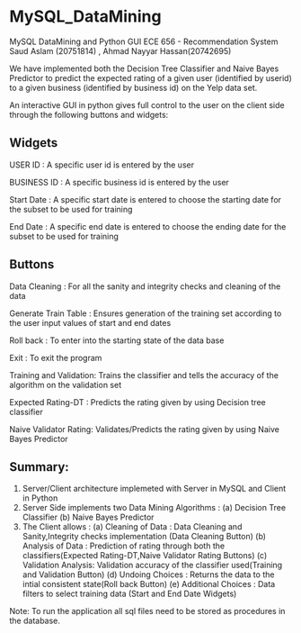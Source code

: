 # MySQL_DataMining
MySQL DataMining and Python GUI
ECE 656 - Recommendation System
Saud Aslam (20751814) , Ahmad Nayyar Hassan(20742695)

We have implemented both the Decision Tree Classifier and Naive Bayes Predictor to predict the expected rating of a given user (identified by userid) to a given
business (identified by business id) on the Yelp data set.

An interactive GUI in python gives full control to the user on the client side through the following buttons and widgets:

## Widgets

USER ID     : A specific user id is entered by the user

BUSINESS ID : A specific business id is entered by the user

Start Date  : A specific start date is entered to choose the starting date for the subset to be used for training

End Date    : A specific end date is entered to choose the ending date for the subset to be used for training

## Buttons

Data Cleaning         : For all the sanity and integrity checks and cleaning of the data

Generate Train Table  : Ensures generation of the training set according to the user input values of start and end dates
 
Roll back             : To enter into the starting state of the data base

Exit                  : To exit the program

Training and Validation: Trains the classifier and tells the accuracy of the algorithm on the validation set

Expected Rating-DT    : Predicts the rating given by using Decision tree classifier

Naive Validator Rating: Validates/Predicts the rating given by using Naive Bayes Predictor


## Summary:
1) Server/Client architecture implemeted with Server in MySQL and Client in Python
2) Server Side implements two Data Mining Algorithms : (a) Decision Tree Classifier (b) Naive Bayes Predictor
3) The Client allows :
   (a) Cleaning of Data   : Data Cleaning and Sanity,Integrity checks implementation (Data Cleaning Button)
   (b) Analysis of Data   : Prediction of rating through both the classifiers(Expected Rating-DT,Naive Validator Rating Buttons)
   (c) Validation Analysis: Validation accuracy of the classifier used(Training and Validation Button)
   (d) Undoing Choices    : Returns the data to the intial consistent state(Roll back Button)
   (e) Additional Choices : Data filters to select training data (Start and End Date Widgets)

Note: To run the application all sql files need to be stored as procedures in the database.
